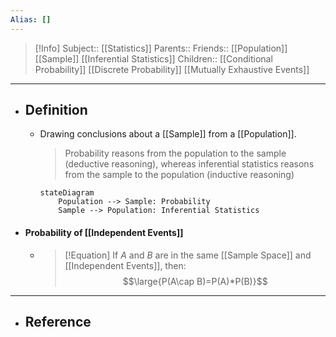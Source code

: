 ```yaml
---
Alias: []
---
```

> [!Info]
> Subject:: [[Statistics]]
> Parents:: 
> Friends:: [[Population]] [[Sample]] [[Inferential Statistics]] 
> Children:: [[Conditional Probability]] [[Discrete Probability]] [[Mutually Exhaustive Events]]
---
- ## Definition
	- Drawing conclusions about a [[Sample]] from a [[Population]].
	  > Probability reasons from the population to the sample (deductive reasoning), whereas inferential statistics reasons from the sample to the population (inductive reasoning)
	  ```mermaid
	  stateDiagram
	      Population --> Sample: Probability
	      Sample --> Population: Inferential Statistics
      ```

- #### Probability of [[Independent Events]]
	- > [!Equation]
	  > If $A$ and $B$ are in the same [[Sample Space]] and [[Independent Events]], then:
	  > $$\large{P(A\cap B)=P(A)*P(B)}$$
---
- ## Reference